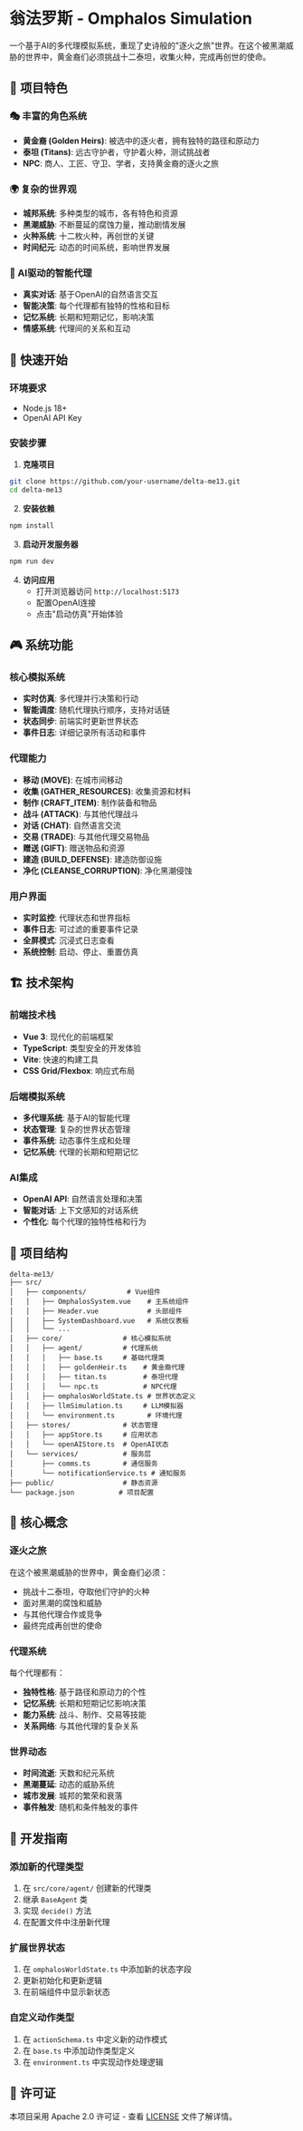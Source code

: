 # 翁法罗斯 - Omphalos Simulation

一个基于AI的多代理模拟系统，重现了史诗般的"逐火之旅"世界。在这个被黑潮威胁的世界中，黄金裔们必须挑战十二泰坦，收集火种，完成再创世的使命。

## 🌟 项目特色

### 🎭 丰富的角色系统
- **黄金裔 (Golden Heirs)**: 被选中的逐火者，拥有独特的路径和原动力
- **泰坦 (Titans)**: 远古守护者，守护着火种，测试挑战者
- **NPC**: 商人、工匠、守卫、学者，支持黄金裔的逐火之旅

### 🌍 复杂的世界观
- **城邦系统**: 多种类型的城市，各有特色和资源
- **黑潮威胁**: 不断蔓延的腐蚀力量，推动剧情发展
- **火种系统**: 十二枚火种，再创世的关键
- **时间纪元**: 动态的时间系统，影响世界发展

### 🤖 AI驱动的智能代理
- **真实对话**: 基于OpenAI的自然语言交互
- **智能决策**: 每个代理都有独特的性格和目标
- **记忆系统**: 长期和短期记忆，影响决策
- **情感系统**: 代理间的关系和互动

## 🚀 快速开始

### 环境要求
- Node.js 18+
- OpenAI API Key

### 安装步骤

1. **克隆项目**
```bash
git clone https://github.com/your-username/delta-me13.git
cd delta-me13
```

2. **安装依赖**
```bash
npm install
```

3. **启动开发服务器**
```bash
npm run dev
```

4. **访问应用**
   - 打开浏览器访问 `http://localhost:5173`
   - 配置OpenAI连接
   - 点击"启动仿真"开始体验

## 🎮 系统功能

### 核心模拟系统
- **实时仿真**: 多代理并行决策和行动
- **智能调度**: 随机代理执行顺序，支持对话链
- **状态同步**: 前端实时更新世界状态
- **事件日志**: 详细记录所有活动和事件

### 代理能力
- **移动 (MOVE)**: 在城市间移动
- **收集 (GATHER_RESOURCES)**: 收集资源和材料
- **制作 (CRAFT_ITEM)**: 制作装备和物品
- **战斗 (ATTACK)**: 与其他代理战斗
- **对话 (CHAT)**: 自然语言交流
- **交易 (TRADE)**: 与其他代理交易物品
- **赠送 (GIFT)**: 赠送物品和资源
- **建造 (BUILD_DEFENSE)**: 建造防御设施
- **净化 (CLEANSE_CORRUPTION)**: 净化黑潮侵蚀

### 用户界面
- **实时监控**: 代理状态和世界指标
- **事件日志**: 可过滤的重要事件记录
- **全屏模式**: 沉浸式日志查看
- **系统控制**: 启动、停止、重置仿真

## 🏗️ 技术架构

### 前端技术栈
- **Vue 3**: 现代化的前端框架
- **TypeScript**: 类型安全的开发体验
- **Vite**: 快速的构建工具
- **CSS Grid/Flexbox**: 响应式布局

### 后端模拟系统
- **多代理系统**: 基于AI的智能代理
- **状态管理**: 复杂的世界状态管理
- **事件系统**: 动态事件生成和处理
- **记忆系统**: 代理的长期和短期记忆

### AI集成
- **OpenAI API**: 自然语言处理和决策
- **智能对话**: 上下文感知的对话系统
- **个性化**: 每个代理的独特性格和行为

## 📁 项目结构

```
delta-me13/
├── src/
│   ├── components/          # Vue组件
│   │   ├── OmphalosSystem.vue    # 主系统组件
│   │   ├── Header.vue            # 头部组件
│   │   ├── SystemDashboard.vue   # 系统仪表板
│   │   └── ...
│   ├── core/               # 核心模拟系统
│   │   ├── agent/          # 代理系统
│   │   │   ├── base.ts     # 基础代理类
│   │   │   ├── goldenHeir.ts    # 黄金裔代理
│   │   │   ├── titan.ts         # 泰坦代理
│   │   │   └── npc.ts           # NPC代理
│   │   ├── omphalosWorldState.ts # 世界状态定义
│   │   ├── llmSimulation.ts     # LLM模拟器
│   │   └── environment.ts        # 环境代理
│   ├── stores/             # 状态管理
│   │   ├── appStore.ts     # 应用状态
│   │   └── openAIStore.ts  # OpenAI状态
│   └── services/           # 服务层
│       ├── comms.ts        # 通信服务
│       └── notificationService.ts # 通知服务
├── public/                 # 静态资源
└── package.json           # 项目配置
```

## 🎯 核心概念

### 逐火之旅
在这个被黑潮威胁的世界中，黄金裔们必须：
- 挑战十二泰坦，夺取他们守护的火种
- 面对黑潮的腐蚀和威胁
- 与其他代理合作或竞争
- 最终完成再创世的使命

### 代理系统
每个代理都有：
- **独特性格**: 基于路径和原动力的个性
- **记忆系统**: 长期和短期记忆影响决策
- **能力系统**: 战斗、制作、交易等技能
- **关系网络**: 与其他代理的复杂关系

### 世界动态
- **时间流逝**: 天数和纪元系统
- **黑潮蔓延**: 动态的威胁系统
- **城市发展**: 城邦的繁荣和衰落
- **事件触发**: 随机和条件触发的事件

## 🔧 开发指南

### 添加新的代理类型
1. 在 `src/core/agent/` 创建新的代理类
2. 继承 `BaseAgent` 类
3. 实现 `decide()` 方法
4. 在配置文件中注册新代理

### 扩展世界状态
1. 在 `omphalosWorldState.ts` 中添加新的状态字段
2. 更新初始化和更新逻辑
3. 在前端组件中显示新状态

### 自定义动作类型
1. 在 `actionSchema.ts` 中定义新的动作模式
2. 在 `base.ts` 中添加动作类型定义
3. 在 `environment.ts` 中实现动作处理逻辑

## 📄 许可证

本项目采用 Apache 2.0 许可证 - 查看 [LICENSE](LICENSE) 文件了解详情。
